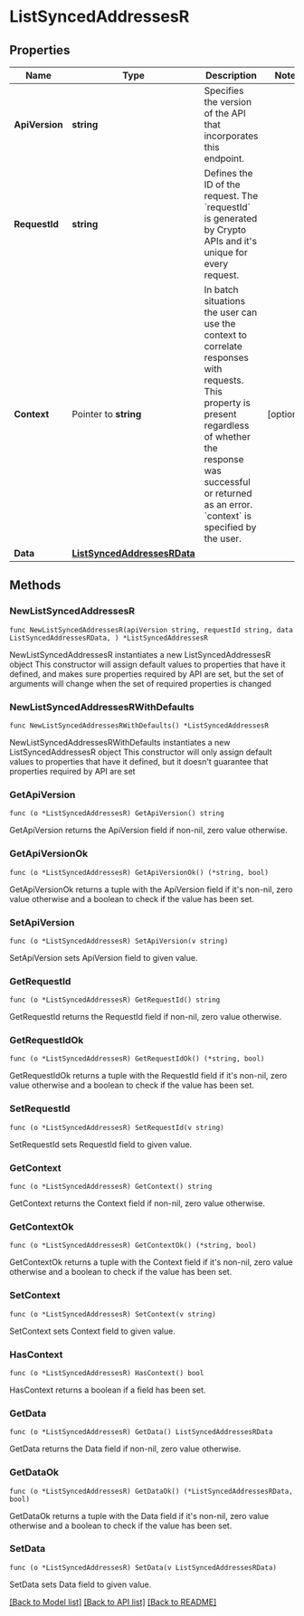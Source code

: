 # ListSyncedAddressesR

## Properties

Name | Type | Description | Notes
------------ | ------------- | ------------- | -------------
**ApiVersion** | **string** | Specifies the version of the API that incorporates this endpoint. | 
**RequestId** | **string** | Defines the ID of the request. The &#x60;requestId&#x60; is generated by Crypto APIs and it&#39;s unique for every request. | 
**Context** | Pointer to **string** | In batch situations the user can use the context to correlate responses with requests. This property is present regardless of whether the response was successful or returned as an error. &#x60;context&#x60; is specified by the user. | [optional] 
**Data** | [**ListSyncedAddressesRData**](ListSyncedAddressesRData.md) |  | 

## Methods

### NewListSyncedAddressesR

`func NewListSyncedAddressesR(apiVersion string, requestId string, data ListSyncedAddressesRData, ) *ListSyncedAddressesR`

NewListSyncedAddressesR instantiates a new ListSyncedAddressesR object
This constructor will assign default values to properties that have it defined,
and makes sure properties required by API are set, but the set of arguments
will change when the set of required properties is changed

### NewListSyncedAddressesRWithDefaults

`func NewListSyncedAddressesRWithDefaults() *ListSyncedAddressesR`

NewListSyncedAddressesRWithDefaults instantiates a new ListSyncedAddressesR object
This constructor will only assign default values to properties that have it defined,
but it doesn't guarantee that properties required by API are set

### GetApiVersion

`func (o *ListSyncedAddressesR) GetApiVersion() string`

GetApiVersion returns the ApiVersion field if non-nil, zero value otherwise.

### GetApiVersionOk

`func (o *ListSyncedAddressesR) GetApiVersionOk() (*string, bool)`

GetApiVersionOk returns a tuple with the ApiVersion field if it's non-nil, zero value otherwise
and a boolean to check if the value has been set.

### SetApiVersion

`func (o *ListSyncedAddressesR) SetApiVersion(v string)`

SetApiVersion sets ApiVersion field to given value.


### GetRequestId

`func (o *ListSyncedAddressesR) GetRequestId() string`

GetRequestId returns the RequestId field if non-nil, zero value otherwise.

### GetRequestIdOk

`func (o *ListSyncedAddressesR) GetRequestIdOk() (*string, bool)`

GetRequestIdOk returns a tuple with the RequestId field if it's non-nil, zero value otherwise
and a boolean to check if the value has been set.

### SetRequestId

`func (o *ListSyncedAddressesR) SetRequestId(v string)`

SetRequestId sets RequestId field to given value.


### GetContext

`func (o *ListSyncedAddressesR) GetContext() string`

GetContext returns the Context field if non-nil, zero value otherwise.

### GetContextOk

`func (o *ListSyncedAddressesR) GetContextOk() (*string, bool)`

GetContextOk returns a tuple with the Context field if it's non-nil, zero value otherwise
and a boolean to check if the value has been set.

### SetContext

`func (o *ListSyncedAddressesR) SetContext(v string)`

SetContext sets Context field to given value.

### HasContext

`func (o *ListSyncedAddressesR) HasContext() bool`

HasContext returns a boolean if a field has been set.

### GetData

`func (o *ListSyncedAddressesR) GetData() ListSyncedAddressesRData`

GetData returns the Data field if non-nil, zero value otherwise.

### GetDataOk

`func (o *ListSyncedAddressesR) GetDataOk() (*ListSyncedAddressesRData, bool)`

GetDataOk returns a tuple with the Data field if it's non-nil, zero value otherwise
and a boolean to check if the value has been set.

### SetData

`func (o *ListSyncedAddressesR) SetData(v ListSyncedAddressesRData)`

SetData sets Data field to given value.



[[Back to Model list]](../README.md#documentation-for-models) [[Back to API list]](../README.md#documentation-for-api-endpoints) [[Back to README]](../README.md)


